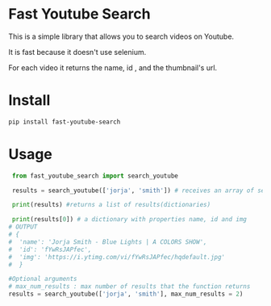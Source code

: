 # Fast Youtube Search

This is a simple library that allows you to search videos on Youtube.

It is fast because it doesn't use selenium.

For each video it returns the name, id , and the thumbnail's url.
# Install 
```bash
pip install fast-youtube-search
```
# Usage

```python
 from fast_youtube_search import search_youtube

 results = search_youtube(['jorja', 'smith']) # receives an array of search terms as argument

 print(results) #returns a list of results(dictionaries)

 print(results[0]) # a dictionary with properties name, id and img
# OUTPUT 
# {
#  'name': 'Jorja Smith - Blue Lights | A COLORS SHOW', 
#  'id': 'fYwRsJAPfec', 
#  'img': 'https://i.ytimg.com/vi/fYwRsJAPfec/hqdefault.jpg'
#  }

#Optional arguments
# max_num_results : max number of results that the function returns
results = search_youtube(['jorja', 'smith'], max_num_results = 2)
```